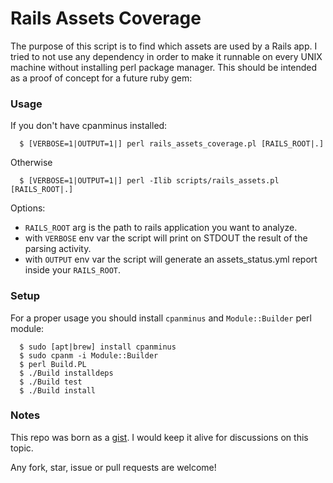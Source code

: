# Rails Assets Coverage

The purpose of this script is to find which assets are used by a Rails app.
I tried to not use any dependency in order to make it runnable on every UNIX machine without installing perl package manager.
This should be intended as a proof of concept for a future ruby gem:

### Usage


If you don't have cpanminus installed:
```
  $ [VERBOSE=1|OUTPUT=1|] perl rails_assets_coverage.pl [RAILS_ROOT|.]
```
Otherwise
```
  $ [VERBOSE=1|OUTPUT=1|] perl -Ilib scripts/rails_assets.pl [RAILS_ROOT|.]
```

Options:
- `RAILS_ROOT` arg is the path to rails application you want to analyze.
- with `VERBOSE` env var the script will print on STDOUT the result of the parsing activity.
- with `OUTPUT` env var the script will generate an assets_status.yml report inside your `RAILS_ROOT`.


### Setup

For a proper usage you should install `cpanminus` and `Module::Builder` perl module:

```
  $ sudo [apt|brew] install cpanminus
  $ sudo cpanm -i Module::Builder
  $ perl Build.PL
  $ ./Build installdeps
  $ ./Build test
  $ ./Build install
```

### Notes

This repo was born as a [gist](https://gist.github.com/mberlanda/ccabea23498d32f27f4591eb4d78a4be). I would keep it alive for discussions on this topic.

Any fork, star, issue or pull requests are welcome!

